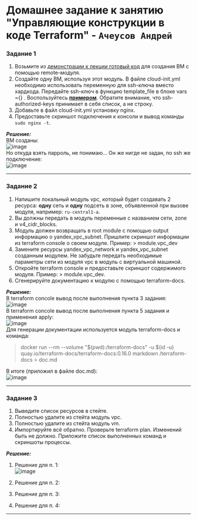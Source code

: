 # Домашнее задание к занятию  "Управляющие конструкции в коде Terraform" - `Ачеусов Андрей`

### Задание 1

1. Возьмите из [демонстрации к лекции готовый код](https://github.com/netology-code/ter-homeworks/tree/main/04/demonstration1) для создания ВМ с помощью remote-модуля.
2. Создайте одну ВМ, используя этот модуль. В файле cloud-init.yml необходимо использовать переменную для ssh-ключа вместо хардкода. Передайте ssh-ключ в функцию template_file в блоке vars ={} .
Воспользуйтесь [**примером**](https://grantorchard.com/dynamic-cloudinit-content-with-terraform-file-templates/). Обратите внимание, что ssh-authorized-keys принимает в себя список, а не строку.
3. Добавьте в файл cloud-init.yml установку nginx.
4. Предоставьте скриншот подключения к консоли и вывод команды ```sudo nginx -t```.

***Решение:***  
ВМ созданы:  
![image](https://github.com/AndrewAche/HW_ALL/assets/121398221/db9506ff-0db2-4ff2-8fd2-c87b5ad1a18d)  
Но откуда взять парроль, не понимаю... Он же нигде не задан, по ssh же подключение:   
![image](https://github.com/AndrewAche/HW_ALL/assets/121398221/4b4eea12-fbb4-4b93-ac9f-90f848cfcec7)



---


### Задание 2

1. Напишите локальный модуль vpc, который будет создавать 2 ресурса: **одну** сеть и **одну** подсеть в зоне, объявленной при вызове модуля, например: ```ru-central1-a```.
2. Вы должны передать в модуль переменные с названием сети, zone и v4_cidr_blocks.
3. Модуль должен возвращать в root module с помощью output информацию о yandex_vpc_subnet. Пришлите скриншот информации из terraform console о своем модуле. Пример: > module.vpc_dev  
4. Замените ресурсы yandex_vpc_network и yandex_vpc_subnet созданным модулем. Не забудьте передать необходимые параметры сети из модуля vpc в модуль с виртуальной машиной.
5. Откройте terraform console и предоставьте скриншот содержимого модуля. Пример: > module.vpc_dev.
6. Сгенерируйте документацию к модулю с помощью terraform-docs.    

***Решение:***  
В terraform concole вывод после выполнения пункта 3 задания:  
![image](https://github.com/AndrewAche/HW_ALL/assets/121398221/5d5f2cbc-3fd4-442e-a1ad-13b14c3c765d)  
В terraform concole вывод после выполнения пункта 5 задания и применения apply:  
![image](https://github.com/AndrewAche/HW_ALL/assets/121398221/691dc554-5aae-4b10-a947-11aaad56aa3d)  
Для генерации документации используется модуль terraform-docs и команда:  
>  docker run --rm --volume "$(pwd):/terraform-docs" -u $(id -u) quay.io/terraform-docs/terraform-docs:0.16.0 markdown /terraform-docs > doc.md

В итоге (приложил в файле doc.md):   
![image](https://github.com/AndrewAche/HW_ALL/assets/121398221/5e37ac92-88bb-4e05-82cc-58645f734ae2)  



---


### Задание 3

1. Выведите список ресурсов в стейте.
2. Полностью удалите из стейта модуль vpc.
3. Полностью удалите из стейта модуль vm.
4. Импортируйте всё обратно. Проверьте terraform plan. Изменений быть не должно.
Приложите список выполненных команд и скриншоты процессы.

***Решение:***  
1. Решение для п. 1:  
![image](https://github.com/AndrewAche/HW_ALL/assets/121398221/1f255038-badc-4599-8d75-417eb1288f5b)  
2. Решение для п. 2:  

3. Решение для п. 3:  

4. Решение для п. 4:  



---

